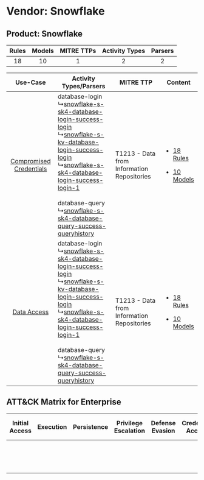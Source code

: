 Vendor: Snowflake
=================
Product: Snowflake
------------------
| Rules | Models | MITRE TTPs | Activity Types | Parsers |
|:-----:|:------:|:----------:|:--------------:|:-------:|
|  18   |   10   |     1      |       2        |    2    |

|    Use-Case    | Activity Types/Parsers    | MITRE TTP    | Content    |
|:----:| ---- | ---- | ---- |
| [Compromised Credentials](../../../UseCases/uc_compromised_credentials.md) |  database-login<br> ↳[snowflake-s-sk4-database-login-success-login](Ps/pC_snowflakessk4databaseloginsuccesslogin.md)<br> ↳[snowflake-s-kv-database-login-success-login](Ps/pC_snowflakeskvdatabaseloginsuccesslogin.md)<br> ↳[snowflake-s-sk4-database-login-success-login-1](Ps/pC_snowflakessk4databaseloginsuccesslogin1.md)<br><br> database-query<br> ↳[snowflake-s-sk4-database-query-success-queryhistory](Ps/pC_snowflakessk4databasequerysuccessqueryhistory.md)<br> | T1213 - Data from Information Repositories<br> | [<ul><li>18 Rules</li></ul><ul><li>10 Models</li></ul>](RM/r_m_snowflake_snowflake_Compromised_Credentials.md) |
|    [Data Access](../../../UseCases/uc_data_access.md)    |  database-login<br> ↳[snowflake-s-sk4-database-login-success-login](Ps/pC_snowflakessk4databaseloginsuccesslogin.md)<br> ↳[snowflake-s-kv-database-login-success-login](Ps/pC_snowflakeskvdatabaseloginsuccesslogin.md)<br> ↳[snowflake-s-sk4-database-login-success-login-1](Ps/pC_snowflakessk4databaseloginsuccesslogin1.md)<br><br> database-query<br> ↳[snowflake-s-sk4-database-query-success-queryhistory](Ps/pC_snowflakessk4databasequerysuccessqueryhistory.md)<br> | T1213 - Data from Information Repositories<br> | [<ul><li>18 Rules</li></ul><ul><li>10 Models</li></ul>](RM/r_m_snowflake_snowflake_Data_Access.md)    |

ATT&CK Matrix for Enterprise
----------------------------
| Initial Access | Execution | Persistence | Privilege Escalation | Defense Evasion | Credential Access | Discovery | Lateral Movement | Collection                                                                              | Command and Control | Exfiltration | Impact |
| -------------- | --------- | ----------- | -------------------- | --------------- | ----------------- | --------- | ---------------- | --------------------------------------------------------------------------------------- | ------------------- | ------------ | ------ |
|                |           |             |                      |                 |                   |           |                  | [Data from Information Repositories](https://attack.mitre.org/techniques/T1213)<br><br> |                     |              |        |